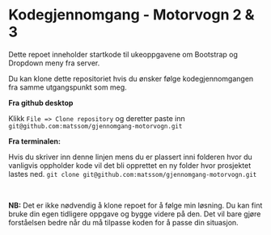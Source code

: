 # Kodegjennomgang - Motorvogn 2 & 3

Dette repoet inneholder startkode til ukeoppgavene om Bootstrap og Dropdown meny fra server.

Du kan klone dette repositoriet hvis du ønsker følge kodegjennomgangen fra samme utgangspunkt som meg.

**Fra github desktop**

Klikk `File => Clone repository` og deretter paste inn `git@github.com:matssom/gjennomgang-motorvogn.git`

**Fra terminalen:**

Hvis du skriver inn denne linjen mens du er plassert inni folderen hvor du vanligvis oppholder kode vil det bli opprettet en ny folder hvor prosjektet lastes ned.
`git clone git@github.com:matssom/gjennomgang-motorvogn.git`

<br>

**NB:** Det er ikke nødvendig å klone repoet for å følge min løsning. Du kan fint bruke din egen tidligere oppgave og bygge videre på den. Det vil bare gjøre forståelsen bedre når du må tilpasse koden for å passe din situasjon.